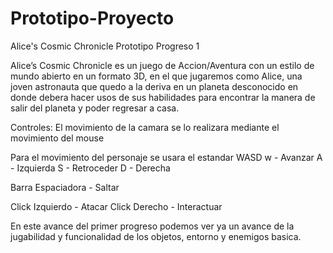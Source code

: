# Prototipo-Proyecto
Alice's Cosmic Chronicle Prototipo Progreso 1

Alice’s Cosmic Chronicle es un juego de Accion/Aventura con un estilo de mundo abierto en un formato 3D, en el que jugaremos como Alice, una joven astronauta que quedo a la deriva en un planeta desconocido en donde debera hacer usos de sus habilidades para encontrar la manera de salir del planeta y poder regresar a casa.

Controles: El movimiento de la camara se lo realizara mediante el movimiento del mouse

Para el movimiento del personaje se usara el estandar WASD 
w - Avanzar 
A - Izquierda
S - Retroceder 
D - Derecha

Barra Espaciadora - Saltar 

Click Izquierdo - Atacar 
Click Derecho - Interactuar

En este avance del primer progreso podemos ver ya un avance de la jugabilidad y funcionalidad de los objetos, entorno y enemigos basica.
